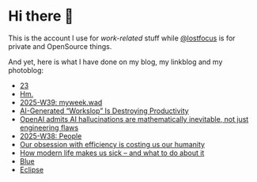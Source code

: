 # Hi there 👋

This is the account I use for _work-related_ stuff while [@lostfocus](https://github.com/lostfocus) is for private 
and OpenSource things.

And yet, here is what I have done on my blog, my linkblog and my photoblog:

<!-- POST-LIST:START -->
- [23](https://lostfocus.de/2025/10/02/235184/)
- [Hm.](https://lostfocus.de/2025/10/01/235166/)
- [2025-W39: myweek.wad](https://lostfocus.de/2025/09/28/2025-w39-myweek-wad/)
- [AI-Generated “Workslop” Is Destroying Productivity](https://hbr.org/2025/09/ai-generated-workslop-is-destroying-productivity?utm_medium=email&utm_source=newsletter_various&utm_campaign=specialrec_Active&deliveryName=NL_HBRRecommends_20250925)
- [OpenAI admits AI hallucinations are mathematically inevitable, not just engineering flaws](https://www.computerworld.com/article/4059383/openai-admits-ai-hallucinations-are-mathematically-inevitable-not-just-engineering-flaws.html)
- [2025-W38: People](https://lostfocus.de/2025/09/21/2025-w38-people/)
- [Our obsession with efficiency is costing us our humanity](https://www.vogue.com.au/culture/features/reintroducing-friction/news-story/af80aeac433d7b465c10e3d5de870225)
- [How modern life makes us sick – and what to do about it](https://www.theguardian.com/books/2025/sep/21/how-modern-life-makes-us-sick-and-what-to-do-about-it)
- [Blue](https://dominik.photos/photo/hFcBvQ85Ws)
- [Eclipse](https://dominik.photos/photo/KRF5Q8YFGz)
<!-- POST-LIST:END -->
